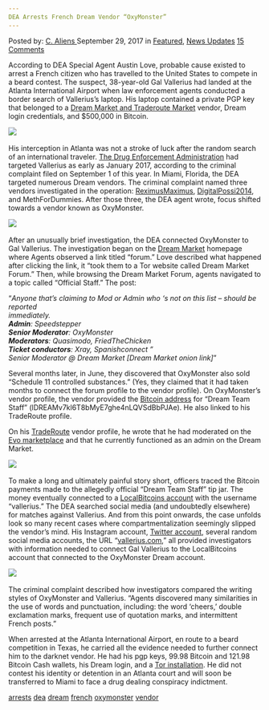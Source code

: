 ```yaml
---
DEA Arrests French Dream Vendor “OxyMonster”
---
```

<article class="post-listing post-22819 post type-post status-publish format-standard has-post-thumbnail hentry 
 tag-dea tag-dream tag-french tag-oxymonster tag-vendor">
<div class="post-inner">
    <span>Posted by: <a href="https://www.deepdotweb.com/author/caliens/" title="">C. Aliens </a></span>
<span>September 29, 2017</span>
<span>in <a href="https://www.deepdotweb.com/category/deepdot-news/" rel="category tag">Featured</a>, <a href="https://www.deepdotweb.com/category/news-updates/" rel="category tag">News Updates</a></span>
<span><a href="https://www.deepdotweb.com/2017/09/29/dea-arrests-french-dream-vendor-oxymonster/#comments">15 Comments</a></span>
</p>
<div class="clear"></div>
    
<p>According to DEA Special Agent Austin Love, probable cause existed to arrest a French citizen who has travelled to the United States to compete in a beard contest. The suspect, 38-year-old Gal Vallerius had landed at the Atlanta International Airport when law enforcement agents conducted a border search of Vallerius&#8217;s laptop. His laptop contained a private PGP key that belonged to a <a href="https://www.deepdotweb.com/marketplace-directory/categories/top-markets">Dream Market and Traderoute Market</a> vendor, Dream login credentials, and $500,000 in Bitcoin.</p>
<p><img class="wp-image-22821" src="/imgs/2017/09/word-image-56.png" srcset="/imgs/2017/09/word-image-56.png 1018w, /imgs/2017/09/word-image-56-300x172.png 300w" sizes="(max-width: 1018px) 100vw, 1018px" /></p>
<p>His interception in Atlanta was not a stroke of luck after the random search of an international traveler. <a href="https://www.deepdotweb.com/tag/dea/">The Drug Enforcement Administration</a> had targeted Vallerius as early as January 2017, according to the criminal complaint filed on September 1 of this year. In Miami, Florida, the DEA targeted numerous Dream vendors. The criminal complaint named three vendors investigated in the operation: <a href="https://www.reddit.com/r/DarkNetMarkets/comments/4j9i5u/reximusmaximus/">ReximusMaximus</a>, <a href="https://www.deepdotweb.com/2017/05/26/dea-says-four-recent-vendor-busts-connected/">DigitalPossi2014</a>, and MethForDummies. After those three, the DEA agent wrote, focus shifted towards a vendor known as OxyMonster.</p>
<p><img class="wp-image-22822" src="/imgs/2017/09/word-image-57.png" srcset="/imgs/2017/09/word-image-57.png 1140w, /imgs/2017/09/word-image-57-300x247.png 300w, /imgs/2017/09/word-image-57-1024x842.png 1024w" sizes="(max-width: 1140px) 100vw, 1140px" /></p>
<p>After an unusually brief investigation, the DEA connected OxyMonster to Gal Vallerius. The investigation began on the <a href="https://www.deepdotweb.com/marketplace-directory/listing/dream-market">Dream Market</a> homepage where Agents observed a link titled “forum.” Love described what happened after clicking the link, it “took them to a Tor website called Dream Market Forum.” Then, while browsing the Dream Market Forum, agents navigated to a topic called “Official Staff.” The post:</p>
<p>“<em>Anyone that&#8217;s claiming to Mod or Admin who &#8216;s not on this list &#8211; should be reported<br />
    immediately.<br />
</em><strong><em>Admin</em></strong><em>: Speedstepper<br />
</em><strong><em>Senior Moderator</em></strong><em>: OxyMonster<br />
</em><strong><em>Moderators</em></strong><em>: Quasimodo, FriedTheChicken<br />
</em><strong><em>Ticket conductors</em></strong><em>: Xray, Spanishconnect &#8221;<br />
    Senior Moderator @ Dream Market [Dream Market onion link]</em>”</p>
<p>Several months later, in June, they discovered that OxyMonster also sold “Schedule 11 controlled substances.” (Yes, they claimed that it had taken months to connect the forum profile to the vendor profile). On OxyMonster&#8217;s vendor profile, the vendor provided the <a href="https://www.deepdotweb.com/tag/bitcoin/">Bitcoin address</a> for “Dream Team Staff” (lDREAMv7kl6T8bMyE7ghe4nLQVSdBbPJAe). He also linked to his TradeRoute profile.</p>
<p>On his <a href="https://www.deepdotweb.com/marketplace-directory/listing/traderoute">TradeRoute</a> vendor profile, he wrote that he had moderated on the <a href="https://www.deepdotweb.com/marketplace-directory/listing/evolution-marketplace">Evo marketplace</a> and that he currently functioned as an admin on the Dream Market.</p>
<p><img class="wp-image-22823" src="/imgs/2017/09/word-image-58.png" srcset="/imgs/2017/09/word-image-58.png 1033w, /imgs/2017/09/word-image-58-300x109.png 300w, /imgs/2017/09/word-image-58-1024x373.png 1024w" sizes="(max-width: 1033px) 100vw, 1033px" /></p>
<p>To make a long and ultimately painful story short, officers traced the Bitcoin payments made to the allegedly official “Dream Team Staff” tip jar. The money eventually connected to a <a href="https://localbitcoins.com/accounts/profile/vallerius/">LocalBitcoins account</a> with the username “vallerius.” The DEA searched social media (and undoubtedly elsewhere) for matches against Vallerius. And from this point onwards, the case unfolds look so many recent cases where compartmentalization seemingly slipped the vendor&#8217;s mind. His Instagram account, <a href="https://twitter.com/vallerius">Twitter account</a>, several random social media accounts, the URL “<a href="http://vallerius.com">vallerius.com</a>,” all provided investigators with information needed to connect Gal Vallerius to the LocalBitcoins account that connected to the OxyMonster Dream account.</p>
<p><img class="wp-image-22824" src="/imgs/2017/09/word-image-59.png" srcset="/imgs/2017/09/word-image-59.png 1198w, /imgs/2017/09/word-image-59-300x219.png 300w, /imgs/2017/09/word-image-59-1024x749.png 1024w" sizes="(max-width: 1198px) 100vw, 1198px" /></p>
<p>The criminal complaint described how investigators compared the writing styles of OxyMonster and Vallerius. “Agents discovered many similarities in the use of words and punctuation, including: the word ‘cheers,’ double exclamation marks, frequent use of quotation marks, and intermittent French posts.”</p>
<p>When arrested at the Atlanta International Airport, en route to a beard competition in Texas, he carried all the evidence needed to further connect him to the darknet vendor. He had his pgp keys, 99.98 Bitcoin and 121.98 Bitcoin Cash wallets, his Dream login, and a <a href="https://www.deepdotweb.com/2015/09/05/tutorial-installing-tor-with-privoxy/">Tor installation</a>. He did not contest his identity or detention in an Atlanta court and will soon be transferred to Miami to face a drug dealing conspiracy indictment.</p>
</div>
<a href="https://www.deepdotweb.com/tag/arrests/" rel="tag">arrests</a> <a href="https://www.deepdotweb.com/tag/dea/" rel="tag">dea</a> <a href="https://www.deepdotweb.com/tag/dream/" rel="tag">dream</a> <a href="https://www.deepdotweb.com/tag/french/" rel="tag">french</a> <a href="https://www.deepdotweb.com/tag/oxymonster/" rel="tag">oxymonster</a> <a href="https://www.deepdotweb.com/tag/vendor/" rel="tag">vendor</a></span> <span style="display:none" class="updated">2017-09-29</span>
<div style="display:none" class="vcard author" itemprop="author" itemscope itemtype="http://schema.org/Person"><strong class="fn" itemprop="name"><a href="https://www.deepdotweb.com/author/caliens/" title="Posts by C. Aliens" rel="author">C. Aliens</a></strong></div>
    
